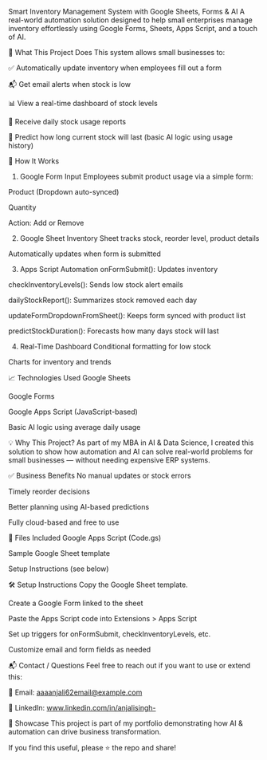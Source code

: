 Smart Inventory Management System with Google Sheets, Forms & AI
A real-world automation solution designed to help small enterprises manage inventory effortlessly using Google Forms, Sheets, Apps Script, and a touch of AI.

🚀 What This Project Does
This system allows small businesses to:

✅ Automatically update inventory when employees fill out a form

📬 Get email alerts when stock is low

📊 View a real-time dashboard of stock levels

📅 Receive daily stock usage reports

🤖 Predict how long current stock will last (basic AI logic using usage history)

🔧 How It Works
1. Google Form Input
Employees submit product usage via a simple form:

Product (Dropdown auto-synced)

Quantity

Action: Add or Remove

2. Google Sheet Inventory
Sheet tracks stock, reorder level, product details

Automatically updates when form is submitted

3. Apps Script Automation
onFormSubmit(): Updates inventory

checkInventoryLevels(): Sends low stock alert emails

dailyStockReport(): Summarizes stock removed each day

updateFormDropdownFromSheet(): Keeps form synced with product list

predictStockDuration(): Forecasts how many days stock will last

4. Real-Time Dashboard
Conditional formatting for low stock

Charts for inventory and trends

📈 Technologies Used
Google Sheets

Google Forms

Google Apps Script (JavaScript-based)

Basic AI logic using average daily usage

💡 Why This Project?
As part of my MBA in AI & Data Science, I created this solution to show how automation and AI can solve real-world problems for small businesses — without needing expensive ERP systems.

✅ Business Benefits
No manual updates or stock errors

Timely reorder decisions

Better planning using AI-based predictions

Fully cloud-based and free to use

📂 Files Included
Google Apps Script (Code.gs)

Sample Google Sheet template

Setup Instructions (see below)

🛠️ Setup Instructions
Copy the Google Sheet template.

Create a Google Form linked to the sheet

Paste the Apps Script code into Extensions > Apps Script

Set up triggers for onFormSubmit, checkInventoryLevels, etc.

Customize email and form fields as needed

📬 Contact / Questions
Feel free to reach out if you want to use or extend this:

📧 Email: aaaanjali62email@example.com

💼 LinkedIn: www.linkedin.com/in/anjalisingh-

🌟 Showcase
This project is part of my portfolio demonstrating how AI & automation can drive business transformation.

If you find this useful, please ⭐️ the repo and share!
